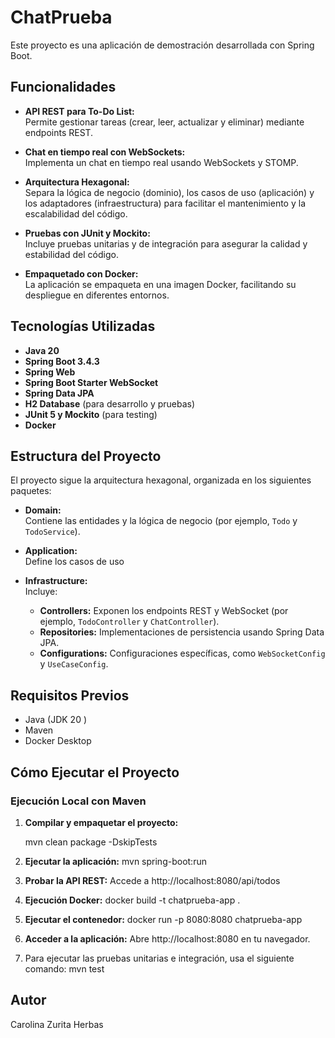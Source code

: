 # ChatPrueba

Este proyecto es una aplicación de demostración desarrollada con Spring Boot.

## Funcionalidades

- **API REST para To-Do List:**  
  Permite gestionar tareas (crear, leer, actualizar y eliminar) mediante endpoints REST.

- **Chat en tiempo real con WebSockets:**  
  Implementa un chat en tiempo real usando WebSockets y STOMP.

- **Arquitectura Hexagonal:**  
  Separa la lógica de negocio (dominio), los casos de uso (aplicación) y los adaptadores (infraestructura) para facilitar el mantenimiento y la escalabilidad del código.

- **Pruebas con JUnit y Mockito:**  
  Incluye pruebas unitarias y de integración para asegurar la calidad y estabilidad del código.

- **Empaquetado con Docker:**  
  La aplicación se empaqueta en una imagen Docker, facilitando su despliegue en diferentes entornos.

## Tecnologías Utilizadas

- **Java  20**  
- **Spring Boot 3.4.3**
- **Spring Web**
- **Spring Boot Starter WebSocket**
- **Spring Data JPA**
- **H2 Database** (para desarrollo y pruebas)
- **JUnit 5 y Mockito** (para testing)
- **Docker**

## Estructura del Proyecto

El proyecto sigue la arquitectura hexagonal, organizada en los siguientes paquetes:

- **Domain:**  
  Contiene las entidades y la lógica de negocio (por ejemplo, `Todo` y `TodoService`).

- **Application:**  
  Define los casos de uso  

- **Infrastructure:**  
  Incluye:
  - **Controllers:** Exponen los endpoints REST y WebSocket (por ejemplo, `TodoController` y `ChatController`).
  - **Repositories:** Implementaciones de persistencia usando Spring Data JPA.
  - **Configurations:** Configuraciones específicas, como `WebSocketConfig` y `UseCaseConfig`.

## Requisitos Previos

- Java (JDK  20 )
- Maven
- Docker Desktop

## Cómo Ejecutar el Proyecto

### Ejecución Local con Maven

1. **Compilar y empaquetar el proyecto:**
   
   mvn clean package -DskipTests

2. **Ejecutar la aplicación:**
   mvn spring-boot:run
3. **Probar la API REST:**
   Accede a http://localhost:8080/api/todos
4. **Ejecución Docker:**
   docker build -t chatprueba-app .
5. **Ejecutar el contenedor:**
docker run -p 8080:8080 chatprueba-app
6. **Acceder a la aplicación:**
   Abre http://localhost:8080 en tu navegador.
7. Para ejecutar las pruebas unitarias e integración, usa el siguiente comando:
   mvn test

## Autor
Carolina Zurita Herbas
